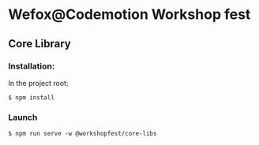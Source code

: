 # Wefox@Codemotion Workshop fest

## Core Library

### Installation:

In the project root:

```
$ npm install
```

### Launch

```
$ npm run serve -w @workshopfest/core-libs
```
